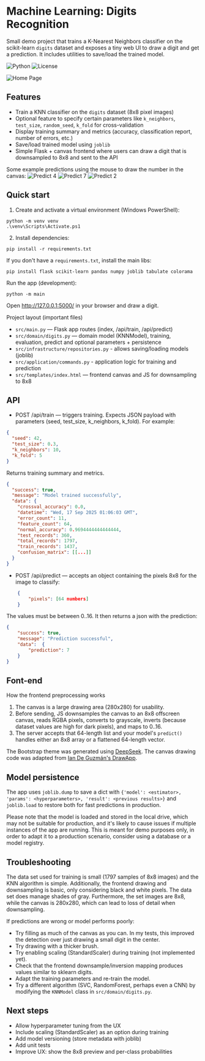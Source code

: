 # Machine Learning: Digits Recognition

Small demo project that trains a K-Nearest Neighbors classifier on the scikit-learn `digits` dataset and exposes a tiny web UI to draw a digit and get a prediction. It includes utilities to save/load the trained model.

![Python](https://img.shields.io/badge/Python-3.13-blue?logo=python)
![License](https://img.shields.io/badge/License-MIT-green)

![Home Page](./docs/home.png)

## Features
- Train a KNN classifier on the `digits` dataset (8x8 pixel images)
- Optional feature to specify certain parameters like `k_neighbors`, `test_size`, `random_seed`, `k_fold` for cross-validation
- Display training summary and metrics (accuracy, classification report, number of errors, etc.)
- Save/load trained model using `joblib`
- Simple Flask + canvas frontend where users can draw a digit that is downsampled to 8x8 and sent to the API

Some example predictions using the mouse to draw the number in the canvas:
![Predict 4](./docs/pred4.png)
![Predict 7](./docs/pred7.png)
![Predict 2](./docs/pred2.png)

## Quick start

1. Create and activate a virtual environment (Windows PowerShell):

```pwsh
python -m venv venv
.\venv\Scripts\Activate.ps1
```

2. Install dependencies:

```pwsh
pip install -r requirements.txt
```

If you don't have a `requirements.txt`, install the main libs:

```pwsh
pip install flask scikit-learn pandas numpy joblib tabulate colorama
```

Run the app (development):

```pwsh
python -m main
```

Open http://127.0.0.1:5000/ in your browser and draw a digit.

Project layout (important files)
- `src/main.py` — Flask app routes (index, /api/train, /api/predict)
- `src/domain/digits.py` — domain model (KNNModel), training, evaluation, predict and optional parameters + persistence
- `src/infrastructure/repositories.py` - allows saving/loading models (joblib)
- `src/application/commands.py` - application logic for training and prediction
- `src/templates/index.html` — frontend canvas and JS for downsampling to 8x8

## API
- POST /api/train — triggers training. Expects JSON payload with parameters (seed, test_size, k_neighbors, k_fold). For example: 
```json
{
  "seed": 42,
  "test_size": 0.3,
  "k_neighbors": 10,
  "k_fold": 5
}
```
Returns training summary and metrics. 
```json
{
  "success": true,
  "message": "Model trained successfully",
  "data": {
    "crossval_accuracy": 0.0,
    "datetime": "Wed, 17 Sep 2025 01:06:03 GMT",
    "error_count": 11,
    "feature_count": 64,
    "normal_accuracy": 0.9694444444444444,
    "test_records": 360,
    "total_records": 1797,
    "train_records": 1437,
    "confusion_matrix": [[...]]
  }
}
```
- POST /api/predict — accepts an object containing the pixels 8x8 for the image to classify:

```json
    { 
        "pixels": [64 numbers] 
    }
``` 
The values must be between 0..16. It then returns a json with the prediction:

```json
{ 
    "success": true, 
    "message": "Prediction successful",
    "data":  {
        "prediction": 7
    }
}
```
## Font-end
How the frontend preprocessing works
1. The canvas is a large drawing area (280x280) for usability.
2. Before sending, JS downsamples the canvas to an 8x8 offscreen canvas, reads RGBA pixels, converts to grayscale, inverts (because dataset values are high for dark pixels), and maps to 0..16.
3. The server accepts that 64-length list and your model's `predict()` handles either an 8x8 array or a flattened 64-length vector.

The Bootstrap theme was generated using [DeepSeek](https://www.deepseek.com/). The canvas drawing code was adapted from [Ian De Guzmán's DrawApp](https://github.com/ianbrdeguzman/drawapp).

## Model persistence

The app uses `joblib.dump` to save a dict with `{'model': <estimator>, 'params': <hyperparameters>, 'result': <previous results>}` and `joblib.load` to restore both for fast predictions in production.

Please note that the model is loaded and stored in the local drive, which may not be suitable for production, and it's likely to cause issues if multiple instances of the app are running. This is meant for demo purposes only, in order to adapt it to a production scenario, consider using a database or a model registry.

## Troubleshooting

The data set used for training is small (1797 samples of 8x8 images) and the KNN algorithm is simple. Additionally, the frontend drawing and downsampling is basic, only considering black and white pixels. The data set does manage shades of gray. Furthermore, the set images are 8x8, while the canvas is 280x280, which can lead to loss of detail when downsampling.

If predictions are wrong or model performs poorly:
  - Try filling as much of the canvas as you can. In my tests, this improved the detection over just drawing a small digit in the center.
  - Try drawing with a thicker brush.
  - Try enabling scaling (StandardScaler) during training (not implemented yet).
  - Check that the frontend downsample/inversion mapping produces values similar to sklearn digits.
  - Adapt the training parameters and re-train the model.
  - Try a different algorithm (SVC, RandomForest, perhaps even a CNN) by modifying the `KNNModel` class in `src/domain/digits.py`.

## Next steps
- Allow hyperparameter tuning from the UX
- Include scaling (StandardScaler) as an option during training
- Add model versioning (store metadata with joblib)
- Add unit tests 
- Improve UX: show the 8x8 preview and per-class probabilities



